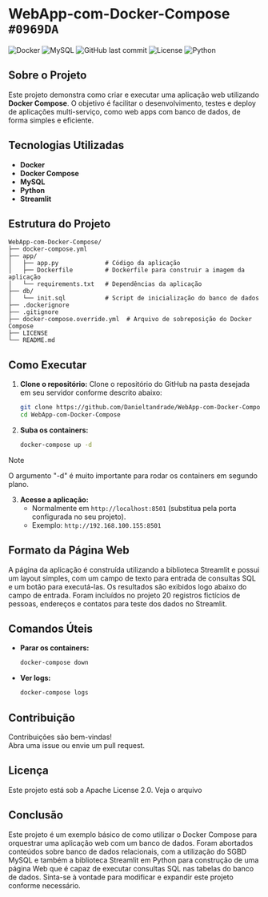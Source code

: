 # WebApp-com-Docker-Compose `#0969DA`

![Docker](https://img.shields.io/badge/Docker-Compose-blue?logo=docker)
![MySQL](https://img.shields.io/badge/MySQL-8.4-white?logo=mysql)
![GitHub last commit](https://img.shields.io/github/last-commit/Danieltandrade/WebApp-com-Docker-Compose)
![License](https://img.shields.io/github/license/Danieltandrade/WebApp-com-Docker-Compose)
![Python](https://img.shields.io/badge/Python-3.12-blue?logo=python)

## Sobre o Projeto

Este projeto demonstra como criar e executar uma aplicação web utilizando **Docker Compose**. O objetivo é facilitar o desenvolvimento, testes e deploy de aplicações multi-serviço, como web apps com banco de dados, de forma simples e eficiente.

## Tecnologias Utilizadas

- **Docker**
- **Docker Compose**
- **MySQL**
- **Python**
- **Streamlit**

## Estrutura do Projeto

```
WebApp-com-Docker-Compose/
├── docker-compose.yml
├── app/
│   ├── app.py             # Código da aplicação
│   ├── Dockerfile         # Dockerfile para construir a imagem da aplicação
│   └── requirements.txt   # Dependências da aplicação
├── db/
│   └── init.sql           # Script de inicialização do banco de dados
├── .dockerignore
├── .gitignore
├── docker-compose.override.yml  # Arquivo de sobreposição do Docker Compose
├── LICENSE
└── README.md
```

## Como Executar

1. **Clone o repositório:**
   Clone o repositório do GitHub na pasta desejada em seu servidor conforme 
descrito abaixo:

   ```bash
   git clone https://github.com/Danieltandrade/WebApp-com-Docker-Compose.git
   cd WebApp-com-Docker-Compose
   ```

2. **Suba os containers:**
   ```bash
   docker-compose up -d
   ```

> [!NOTE]
> O argumento "-d" é muito importante para rodar os containers em segundo plano.

3. **Acesse a aplicação:**
   - Normalmente em `http://localhost:8501` (substitua pela porta configurada no seu projeto).
   - Exemplo: `http://192.168.100.155:8501`

## Formato da Página Web

A página da aplicação é construída utilizando a biblioteca Streamlit e possui 
um layout simples, com um campo de texto para entrada de consultas SQL e um 
botão para executá-las. 
Os resultados são exibidos logo abaixo do campo de entrada.
Foram incluídos no projeto 20 registros fictícios de pessoas, endereços e 
contatos para teste dos dados no Streamlit.

## Comandos Úteis

- **Parar os containers:**
  ```bash
  docker-compose down
  ```

- **Ver logs:**
  ```bash
  docker-compose logs
  ```

## Contribuição

Contribuições são bem-vindas!  
Abra uma issue ou envie um pull request.

## Licença

Este projeto está sob a Apache License 2.0. Veja o arquivo

## Conclusão

Este projeto é um exemplo básico de como utilizar o Docker Compose para 
orquestrar uma aplicação web com um banco de dados. Foram abortados conteúdos
sobre banco de dados relacionais, com a utilização do SGBD MySQL e também a 
biblioteca Streamlit em Python para construção de uma página Web que é capaz 
de executar consultas SQL nas tabelas do banco de dados. Sinta-se à vontade 
para modificar e expandir este projeto conforme necessário.
